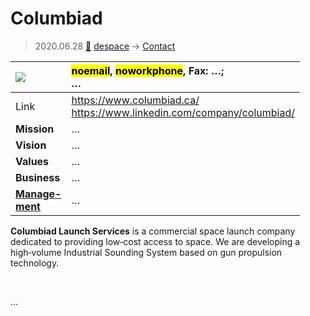 # Columbiad
> 2020.06.28 [🚀](../index/index.md) [despace](index.md) → [Contact](contact.md)

|[![](f/contact//_logo1_thumb.jpg)](f/contact//_logo1.png)|<mark>noemail</mark>, <mark>noworkphone</mark>, Fax: …;<br> *…*|
|:--|:--|
|Link|<https://www.columbiad.ca/><br> <https://www.linkedin.com/company/columbiad/>|
|**Mission**|…|
|**Vision**|…|
|**Values**|…|
|**Business**|…|
|**[Manage-<br>ment](mgmt.md)**|…|

**Columbiad Launch Services** is a commercial space launch company dedicated to providing low‑cost access to space. We are developing a high‑volume Industrial Sounding System based on gun propulsion technology.

<p style="page-break-after:always"> </p>

…

